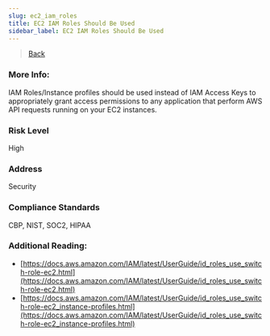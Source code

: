 ```yaml
---
slug: ec2_iam_roles
title: EC2 IAM Roles Should Be Used
sidebar_label: EC2 IAM Roles Should Be Used
---
```

> [Back](../../ec2monitoring)

### More Info:
IAM Roles/Instance profiles should be used instead of IAM Access Keys to appropriately grant access permissions to any application that perform AWS API requests running on your EC2 instances.

### Risk Level
High

### Address
Security

### Compliance Standards
CBP, NIST, SOC2, HIPAA

### Additional Reading:
- [https://docs.aws.amazon.com/IAM/latest/UserGuide/id_roles_use_switch-role-ec2.html](https://docs.aws.amazon.com/IAM/latest/UserGuide/id_roles_use_switch-role-ec2.html) 
- [https://docs.aws.amazon.com/IAM/latest/UserGuide/id_roles_use_switch-role-ec2_instance-profiles.html](https://docs.aws.amazon.com/IAM/latest/UserGuide/id_roles_use_switch-role-ec2_instance-profiles.html) 

